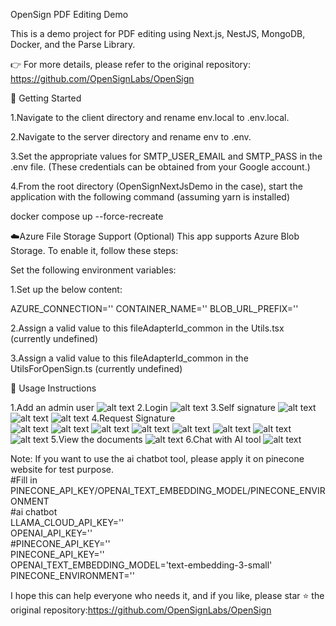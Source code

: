 OpenSign PDF Editing Demo

This is a demo project for PDF editing using Next.js, NestJS, MongoDB, Docker, and the Parse Library.

👉 For more details, please refer to the original repository:
https://github.com/OpenSignLabs/OpenSign

🚀 Getting Started

1.Navigate to the client directory and rename env.local to .env.local.

2.Navigate to the server directory and rename env to .env.

3.Set the appropriate values for SMTP_USER_EMAIL and SMTP_PASS in the .env file.
(These credentials can be obtained from your Google account.)

4.From the root directory (OpenSignNextJsDemo in the case), start the application with the following command (assuming yarn is installed)

docker compose up --force-recreate

☁️Azure File Storage Support (Optional)
This app supports Azure Blob Storage. To enable it, follow these steps:

Set the following environment variables:

1.Set up the below content:

AZURE_CONNECTION=''
CONTAINER_NAME=''
BLOB_URL_PREFIX=''

2.Assign a valid value to this fileAdapterId_common in the Utils.tsx (currently undefined)

3.Assign a valid value to this fileAdapterId_common in the UtilsForOpenSign.ts (currently undefined)

📝 Usage Instructions

1.Add an admin user
![alt text](image.png)
2.Login
![alt text](image-1.png)
3.Self signature
![alt text](image-2.png)
![alt text](image-3.png)
![alt text](image-4.png)
4.Request Signature  
![alt text](image-5.png)
![alt text](image-6.png)
![alt text](image-8.png)
![alt text](image-7.png)
![alt text](image-11.png)
![alt text](image-9.png)
![alt text](image-10.png)
![alt text](image-11.png)
5.View the documents
![alt text](image-12.png)
6.Chat with AI tool
![alt text](image-13.png)

Note: If you want to use the ai chatbot tool, please apply it on pinecone website for test purpose.  
#Fill in PINECONE_API_KEY/OPENAI_TEXT_EMBEDDING_MODEL/PINECONE_ENVIRONMENT  
#ai chatbot  
LLAMA_CLOUD_API_KEY=''  
OPENAI_API_KEY=''  
#PINECONE_API_KEY=''  
PINECONE_API_KEY=''  
OPENAI_TEXT_EMBEDDING_MODEL='text-embedding-3-small'  
PINECONE_ENVIRONMENT=''  

I hope this can help everyone who needs it, and if you like, please star ⭐ the original repository:https://github.com/OpenSignLabs/OpenSign

